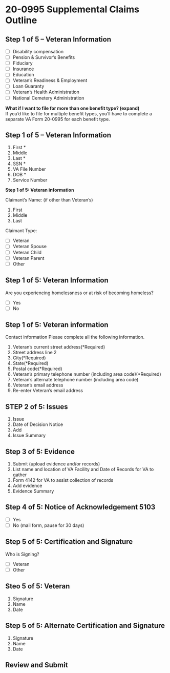 # 20-0995 Supplemental Claims Outline


## Step 1 of 5 – Veteran Information
- [ ] Disability compensation
- [ ] Pension & Survivor’s Benefits
- [ ] Fiduciary
- [ ] Insurance
- [ ] Education
- [ ] Veteran’s Readiness & Employment
- [ ] Loan Guaranty
- [ ] Veteran’s Health Administration
- [ ] National Cemetery Administration

**What if I want to file for more than one benefit type? (expand)** \
If you’d like to file for multiple benefit types, you’ll have to complete a separate VA Form 20-0995 for each benefit type.

## Step 1 of 5 – Veteran Information
1. First *
2. Middle
3. Last *
4. SSN *
5. VA File Number
6. DOB *
7. Service Number

**Step 1 of 5: Veteran information**

Claimant’s Name: (if other than Veteran’s)
1. First
2. Middle
3. Last

Claimant Type:
- [ ] Veteran
- [ ] Veteran Spouse
- [ ] Veteran Child
- [ ] Veteran Parent
- [ ] Other

## Step 1 of 5: Veteran Information
Are you experiencing homelessness or at risk of becoming homeless?

- [ ] Yes
- [ ] No

## Step 1 of 5: Veteran information
Contact information
Please complete all the following information.

1. Veteran’s current street address(*Required)
2. Street address line 2
3. City(*Required)
4. State(*Required)
5. Postal code(*Required)
6. Veteran’s primary telephone number (including area code)(*Required)
7. Veteran’s alternate telephone number (including area code)
8. Veteran’s email address
9. Re-enter Veteran’s email address

## STEP 2 of 5: Issues
1. Issue
2. Date of Decision Notice
3. Add
4. Issue Summary

## Step 3 of 5: Evidence
1. Submit (upload evidence and/or records)
2. List name and location of VA Facility and Date of Records for VA to gather
3. Form 4142 for VA to assist collection of records
4. Add evidence
5. Evidence Summary

## Step 4 of 5: Notice of Acknowledgement 5103
- [ ] Yes
- [ ] No (mail form, pause for 30 days)

## Step 5 of 5: Certification and Signature
Who is Signing? 
- [ ] Veteran
- [ ] Other

## Steo 5 of 5: Veteran
1. Signature
2. Name
3. Date

## Step 5 of 5: Alternate Certification and Signature
1. Signature
2. Name
3. Date

## Review and Submit
